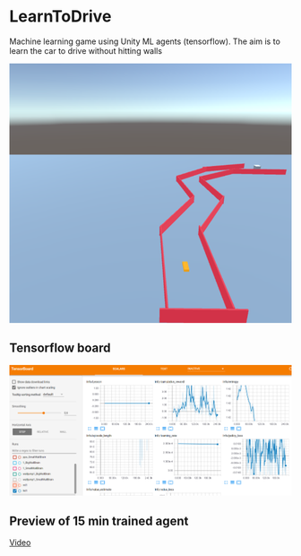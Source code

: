 # LearnToDrive

Machine learning game using Unity ML agents (tensorflow).
The aim is to learn the car to drive without hitting walls

![Alt text](Screenshots/game.png?raw=true "Game screenshot 1")

## Tensorflow board

![Alt text](Screenshots/tensorflowboard.png?raw=true "Tensorboard")

## Preview of 15 min trained agent

[Video](https://www.youtube.com/watch?v=gEEcpYuBuBc)


